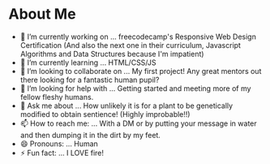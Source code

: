 # About Me




- 🔭 I’m currently working on ...  freecodecamp's Responsive Web Design Certification (And also the next one in their curriculum, Javascript Algorithms and Data Structures because I'm impatient)
- 🌱 I’m currently learning ...  HTML/CSS/JS
- 👯 I’m looking to collaborate on ...  My first project!  Any great mentors out there looking for a fantastic human pupil?
- 🤔 I’m looking for help with ...  Getting started and meeting more of my fellow fleshy humans.
- 💬 Ask me about ...  How unlikely it is for a plant to be genetically modified to obtain sentience!  (Highly improbable!!)
- 📫 How to reach me: ...  With a DM or by putting your message in water and then dumping it in the dirt by my feet.
- 😄 Pronouns: ...  Human
- ⚡ Fun fact: ...  I LOVE fire!

